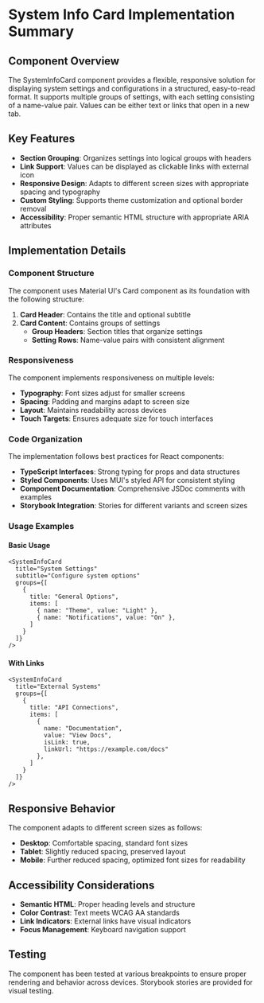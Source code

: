 # System Info Card Implementation Summary

## Component Overview

The SystemInfoCard component provides a flexible, responsive solution for displaying system settings and configurations in a structured, easy-to-read format. It supports multiple groups of settings, with each setting consisting of a name-value pair. Values can be either text or links that open in a new tab.

## Key Features

- **Section Grouping**: Organizes settings into logical groups with headers
- **Link Support**: Values can be displayed as clickable links with external icon
- **Responsive Design**: Adapts to different screen sizes with appropriate spacing and typography
- **Custom Styling**: Supports theme customization and optional border removal
- **Accessibility**: Proper semantic HTML structure with appropriate ARIA attributes

## Implementation Details

### Component Structure

The component uses Material UI's Card component as its foundation with the following structure:

1. **Card Header**: Contains the title and optional subtitle
2. **Card Content**: Contains groups of settings
   - **Group Headers**: Section titles that organize settings
   - **Setting Rows**: Name-value pairs with consistent alignment

### Responsiveness

The component implements responsiveness on multiple levels:

- **Typography**: Font sizes adjust for smaller screens
- **Spacing**: Padding and margins adapt to screen size
- **Layout**: Maintains readability across devices
- **Touch Targets**: Ensures adequate size for touch interfaces

### Code Organization

The implementation follows best practices for React components:

- **TypeScript Interfaces**: Strong typing for props and data structures
- **Styled Components**: Uses MUI's styled API for consistent styling
- **Component Documentation**: Comprehensive JSDoc comments with examples
- **Storybook Integration**: Stories for different variants and screen sizes

### Usage Examples

#### Basic Usage

```tsx
<SystemInfoCard
  title="System Settings"
  subtitle="Configure system options"
  groups={[
    {
      title: "General Options",
      items: [
        { name: "Theme", value: "Light" },
        { name: "Notifications", value: "On" },
      ]
    }
  ]}
/>
```

#### With Links

```tsx
<SystemInfoCard
  title="External Systems"
  groups={[
    {
      title: "API Connections",
      items: [
        { 
          name: "Documentation", 
          value: "View Docs", 
          isLink: true,
          linkUrl: "https://example.com/docs"
        },
      ]
    }
  ]}
/>
```

## Responsive Behavior

The component adapts to different screen sizes as follows:

- **Desktop**: Comfortable spacing, standard font sizes
- **Tablet**: Slightly reduced spacing, preserved layout
- **Mobile**: Further reduced spacing, optimized font sizes for readability

## Accessibility Considerations

- **Semantic HTML**: Proper heading levels and structure
- **Color Contrast**: Text meets WCAG AA standards
- **Link Indicators**: External links have visual indicators
- **Focus Management**: Keyboard navigation support

## Testing

The component has been tested at various breakpoints to ensure proper rendering and behavior across devices. Storybook stories are provided for visual testing.